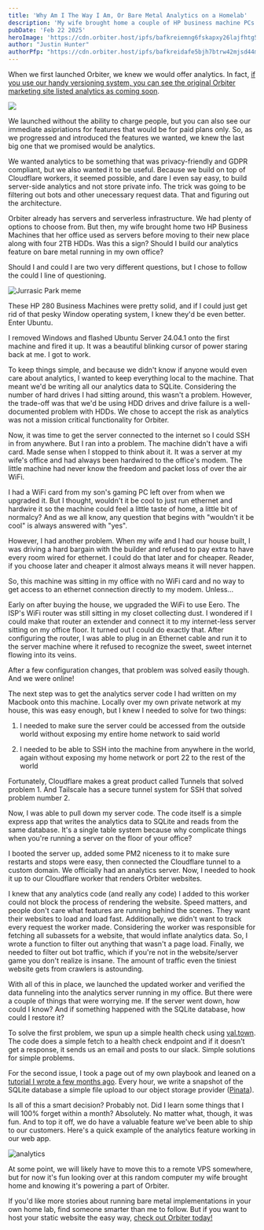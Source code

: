 ```yaml
---
title: 'Why Am I The Way I Am, Or Bare Metal Analytics on a Homelab'
description: 'My wife brought home a couple of HP business machine PCs and I knew I had to build something with them.'
pubDate: 'Feb 22 2025'
heroImage: 'https://cdn.orbiter.host/ipfs/bafkreiemng6fskapxy26lajfhtg5i27e7atufx35xfexmsr6kb52rfvofu'
author: "Justin Hunter"
authorPfp: "https://cdn.orbiter.host/ipfs/bafkreidafe5bjh7btrw42mjsd44mfkq5zamonfgxr2p5dlatwod66ltjxq"
---
```

When we first launched Orbiter, we knew we would offer analytics. In fact, [if you use our handy versioning system, you can see the original Orbiter marketing site listed analytics as coming soon](https://marketing.orbiter.website/pricing?orbiterVersionCid=bafybeig37dtr4i3xuxskmyucazgqra7oqk24upq4tr27uoknfixy4aogsi).

![](https://cdn.orbiter.host/ipfs/bafkreiambbodpzifuhmdxwxflahjn3mzmekciilyswgenulwvj7j5asnje)

We launched without the ability to charge people, but you can also see our immediate asipriations for features that would be for paid plans only. So, as we progressed and introduced the features we wanted, we knew the last big one that we promised would be analytics.

We wanted analytics to be something that was privacy-friendly and GDPR compliant, but we also wanted it to be useful. Because we build on top of Cloudflare workers, it seemed possible, and dare I even say easy, to build server-side analytics and not store private info. The trick was going to be filtering out bots and other unecessary request data. That and figuring out the architecture.

Orbiter already has servers and serverless infrastructure. We had plenty of options to choose from. But then, my wife brought home two HP Business Machines that her office used as servers before moving to their new place along with four 2TB HDDs. Was this a sign? Should I build our analytics feature on bare metal running in my own office?

Should I and could I are two very different questions, but I chose to follow the could I line of questioning.

![Jurrasic Park meme](https://cdn.orbiter.host/ipfs/bafkreiemng6fskapxy26lajfhtg5i27e7atufx35xfexmsr6kb52rfvofu)

These HP 280 Business Machines were pretty solid, and if I could just get rid of that pesky Window operating system, I knew they'd be even better. Enter Ubuntu.

I removed Windows and flashed Ubuntu Server 24.04.1 onto the first machine and fired it up. It was a beautiful blinking cursor of power staring back at me. I got to work.

To keep things simple, and because we didn't know if anyone would even care about analytics, I wanted to keep everything local to the machine. That meant we'd be writing all our analytics data to SQLite. Considering the number of hard drives I had sitting around, this wasn't a problem. However, the trade-off was that we'd be using HDD drives and drive failure is a well-documented problem with HDDs. We chose to accept the risk as analytics was not a mission critical functionality for Orbiter.

Now, it was time to get the server connected to the internet so I could SSH in from anywhere. But I ran into a problem. The machine didn't have a wifi card. Made sense when I stopped to think about it. It was a server at my wife's office and had always been hardwired to the office's modem. The little machine had never know the freedom and packet loss of over the air WiFi.

I had a WiFi card from my son's gaming PC left over from when we upgraded it. But I thought, wouldn't it be cool to just run ethernet and hardwire it so the machine could feel a little taste of home, a little bit of normalcy? And as we all know, any question that begins with "wouldn't it be cool" is always answered with "yes".

However, I had another problem. When my wife and I had our house built, I was driving a hard bargain with the builder and refused to pay extra to have every room wired for ethernet. I could do that later and for cheaper. Reader, if you choose later and cheaper it almost always means it will never happen.

So, this machine was sitting in my office with no WiFi card and no way to get access to an ethernet connection directly to my modem. Unless...

Early on after buying the house, we upgraded the WiFi to use Eero. The ISP's WiFi router was still sitting in my closet collecting dust. I wondered if I could make that router an extender and connect it to my internet-less server sitting on my office floor. It turned out I could do exactly that. After configuring the router, I was able to plug in an Ethernet cable and run it to the server machine where it refused to recognize the sweet, sweet internet flowing into its veins.

After a few configuration changes, that problem was solved easily though. And we were online!

The next step was to get the analytics server code I had written on my Macbook onto this machine. Locally over my own private network at my house, this was easy enough, but I knew I needed to solve for two things:

1.  I needed to make sure the server could be accessed from the outside world without exposing my entire home network to said world
    
2.  I needed to be able to SSH into the machine from anywhere in the world, again without exposing my home network or port 22 to the rest of the world
    

Fortunately, Cloudflare makes a great product called Tunnels that solved problem 1. And Tailscale has a secure tunnel system for SSH that solved problem number 2.

Now, I was able to pull down my server code. The code itself is a simple express app that writes the analytics data to SQLite and reads from the same database. It's a single table system because why complicate things when you're running a server on the floor of your office?

I booted the server up, added some PM2 niceness to it to make sure restarts and stops were easy, then connected the Cloudflare tunnel to a custom domain. We officially had an analytics server. Now, I needed to hook it up to our Cloudflare worker that renders Orbiter websites.

I knew that any analytics code (and really any code) I added to this worker could not block the process of rendering the website. Speed matters, and people don't care what features are running behind the scenes. They want their websites to load and load fast. Additionally, we didn't want to track every request the worker made. Considering the worker was responsible for fetching all subassets for a website, that would inflate analytics data. So, I wrote a function to filter out anything that wasn't a page load. Finally, we needed to filter out bot traffic, which if you're not in the website/server game you don't realize is insane. The amount of traffic even the tiniest website gets from crawlers is astounding.

With all of this in place, we launched the updated worker and verified the data funneling into the analytics server running in my office. But there were a couple of things that were worrying me. If the server went down, how could I know? And if something happened with the SQLite database, how could I restore it?

To solve the first problem, we spun up a simple health check using [val.town](http://val.town). The code does a simple fetch to a health check endpoint and if it doesn't get a response, it sends us an email and posts to our slack. Simple solutions for simple problems.

For the second issue, I took a page out of my own playbook and leaned on a [tutorial I wrote a few months ago](https://pinata.cloud/blog/how-to-build-a-persistent-crud-app-using-sqlite-and-deno-js/). Every hour, we write a snapshot of the SQLite database a simple file upload to our object storage provider ([Pinata](https://pinata.cloud)).

Is all of this a smart decision? Probably not. Did I learn some things that I will 100% forget within a month? Absolutely. No matter what, though, it was fun. And to top it off, we do have a valuable feature we've been able to ship to our customers. Here's a quick example of the analytics feature working in our web app.

![analytics](https://cdn.orbiter.host/ipfs/bafkreiafu23sbkb6caxghywfys7ozumwwzheier73vshc5ptkf7slqlqwa)

At some point, we will likely have to move this to a remote VPS somewhere, but for now it's fun looking over at this random computer my wife brought home and knowing it's powering a part of Orbiter.

If you'd like more stories about running bare metal implementations in your own home lab, find someone smarter than me to follow. But if you want to host your static website the easy way, [check out Orbiter today!](https://orbiter.host)
